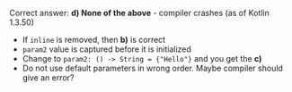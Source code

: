 Correct answer: **d) None of the above** - compiler crashes (as of Kotlin 1.3.50)

* If `inline` is removed, then **b)** is correct
* `param2` value is captured before it is initialized
* Change to `param2: () -> String = {"Hello"}` and you get the **c)**
* Do not use default parameters in wrong order. Maybe compiler should give an error?
